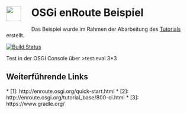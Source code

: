 <h1><img src="http://enroute.osgi.org/img/enroute-logo-64.png" witdh=40px style="float:left;margin: 0 1em 1em 0;width:40px">
OSGi enRoute Beispiel</h1>

Das Beispiel wurde im Rahmen der Abarbeitung des [Tutorials](http://enroute.osgi.org/book/220-tutorial-base.html) erstellt. 

[![Build Status](https://travis-ci.org/FunThomas424242/bndtools.example.svg?branch=master)](https://travis-ci.org/FunThomas424242/bndtools.example)

Test in der OSGI Console über >test:eval 3*3

<h2>Weiterführende Links</h2>
* [1]: http://enroute.osgi.org/quick-start.html
* [2]: http://enroute.osgi.org/tutorial_base/800-ci.html
* [3]: https://www.gradle.org/
